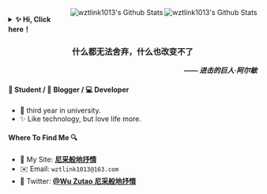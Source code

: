 <!-- <div align="center">
<h3>什么都无法舍弃，什么也改变不了</h3>
</div> 
<div align="right">
<b><I>—— 进击的巨人·阿尔敏</I></b>
</div> -->


<a href="#">
  <img align="right" alt="wztlink1013's Github Stats" src="https://github-readme-stats.vercel.app/api?username=wztlink1013&count_private=true&include_all_commits=true&show_icons=true&title_color=2196f3&icon_color=2196f3&text_color=4c4948&bg_color=ffffff">
</a>

<a href="#">
  <img align="right" alt="wztlink1013's Github Stats" src="https://git-stats.willianrod.com/api/wakatime?username=wztlink1013&count_private=true&include_all_commits=true&show_icons=true&title_color=2196f3&icon_color=2196f3&text_color=4c4948&bg_color=ffffff">
</a>
<!-- https://git-stats.willianrod.com/api/wakatime?username=willianrod&hide_title=true&bg_color=ffffff&hide_border=true -->

<b><details><summary> ✨ Hi, Click here！</summary></b>
  
Programming makes me very happy！

好好努力，不给编程界丢人 ~ 溜了溜了🤪

```

                .-"""-.
               / .===. \
               \/ 6 6 \/
               ( \___/ )
  _________ooo__\_____/_____________
 /                                  \
 |     I  am  尼采般地抒情 ! ! !      |
 \_______________________ooo________/
                |  |  |
                |_ | _|
                |  |  |
                |__|__|
                /-'Y'-\
               (__/ \__)

```

</details>

<div align="center">
<h3>什么都无法舍弃，什么也改变不了</h3>
</div>

<div align="right">
<b><I>—— 进击的巨人·阿尔敏</I></b>
</div>

#### 📄 **Student** / 🎨 **Blogger** / 💻 **Developer**

- 🎉 third year in university.
- ✨ Like technology, but love life more.
<!-- - 🌱 I'm currently learning Python, JS, CSS.-->

#### Where To Find Me 🔍

- 📝 My Site: [**尼采般地抒情**](https://wztlink1013.com)
- ✉️ Email: `wztlink1013@163.com`
- 🐤 Twitter: [**@Wu Zutao 尼采般地抒情**](https://twitter.com/wztlink1013)

<!-- <a href="https://github.com/wztlink1013?tab=followers">
  <img alt="Github Followers" src="https://img.shields.io/badge/dynamic/json?logo=github&label=GitHub%20Followers&labelColor=282c34&color=181717&query=%24.data.totalSubs&url=https%3A%2F%2Fapi.spencerwoo.com%2Fsubstats%2F%3Fsource%3Dgithub%26queryKey%3DFlexiston&style=flat-square">
</a> -->

<!--
 ┏┓　　 ┏┓
 ┏┛┻━━━┛┻┓
 ┃　　　　　　　┃ 　
 ┃　　　━　　　┃
 ┃　┳┛　┗┳　┃
 ┃　　　　　　　┃
 ┃　　　┻　　　┃
 ┃　　　　　　　┃
 ┗━┓　　　┏━┛
 ┃　　　┃ 　　　　　
 ┃　　　┃ 神兽保护，永无BUG！
 ┃　　　┗━━━┓
 ┃　　　　　　　┣┓
 ┃　　　　　　　┏┛
 ┗┓┓┏━┳┓┏┛
  ┃┫┫ ┃┫┫
  ┗┻┛ ┗┻┛
-->
